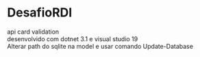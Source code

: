 # DesafioRDI

api card validation <br/>
desenvolvido com dotnet 3.1 e visual studio 19 <br/>
Alterar path do sqlite na model e usar comando Update-Database
